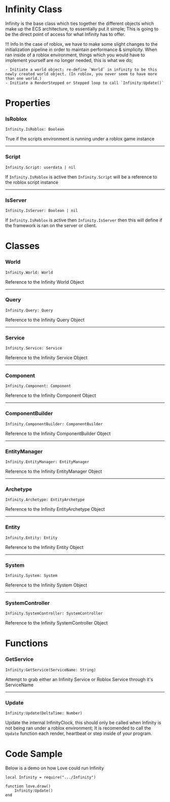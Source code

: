 # Infinity Class
Infinity is the base class which ties together the different objects which make up the ECS architecture, to essentially put it simple; This is going to be the direct point of access for what Infinity has to offer.

!!! Info
	In the case of roblox, we have to make some slight changes to the initialization pipeline in order to maintain performance & simplicity. When ran inside of a roblox environment, things which you would have to implement yourself are no longer needed, this is what we do;

	- Initiate a world object; re-define `World` in infinity to be this newly created world object. (In roblox, you never seem to have more than one world.)
	- Initiate a RenderStepped or Stepped loop to call `Infinity:Update()`

# Properties
### IsRoblox
```
Infinity.IsRoblox: Boolean
```

True if the scripts environment is running under a roblox game instance

---
### Script
```
Infinity.Script: userdata | nil
```

If `Infinity.IsRoblox` is active then `Infinity.Script` will be a reference to the roblox script instance

---
### IsServer
```
Infinity.IsServer: Boolean | nil
```

If `Infinity.IsRoblox` is active then `Infinity.IsServer` then this will define if the framework is ran on the server or client.

# Classes
### World
```
Infinity.World: World
```

Reference to the Infinity World Object

---
### Query
```
Infinity.Query: Query
```

Reference to the Infinity Query Object

---
### Service
```
Infinity.Service: Service
```

Reference to the Infinity Service Object

---
### Component
```
Infinity.Component: Component
```

Reference to the Infinity Component Object

---
### ComponentBuilder
```
Infinity.ComponentBuilder: ComponentBuilder
```

Reference to the Infinity ComponentBuilder Object

---
### EntityManager
```
Infinity.EntityManager: EntityManager
```

Reference to the Infinity EntityManager Object

---
### Archetype
```
Infinity.Archetype: EntityArchetype
```

Reference to the Infinity EntityArchetype Object

---
### Entity
```
Infinity.Entity: Entity
```

Reference to the Infinity Entity Object

---
### System
```
Infinity.System: System
```

Reference to the Infinity System Object

---
### SystemController
```
Infinity.SystemController: SystemController
```

Reference to the Infinity SystemController Object
# Functions
### GetService
```
Infinity:GetService(ServiceName: String)
```

Attempt to grab either an Infinity Service or Roblox Service through it's ServiceName

---
### Update
```
Infinity:Update(DeltaTime: Number)
```

Update the internal InfinityClock, this should only be called when Infinity is not being ran under a roblox environment; 
It is recomended to call the `Update` function each render, heartbeat or step inside of your program. 

# Code Sample
Below is a demo on how Love could run Infinity
```
local Infinity = require(".../Infinity")

function love.draw()
	Infinity:Update()
end
```